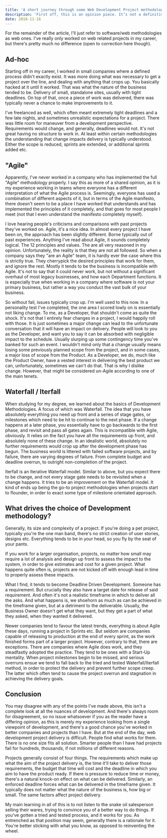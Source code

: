 ```yaml
---
title: 'A short journey through some Web Development Project methodologies'
description: 'First off, this is an opinion piece. It’s not a definitive critique of all development processes, it is merely representative of my experience to-date with the different theories surrounding software/web development.'
date: 2018-11-16
---
```


For the remainder of the article, I'll just refer to software/web methodologies as web ones. I've really only worked on web related projects in my career, but there's pretty much no difference (open to correction here though).

## Ad-hoc

Starting off in my career, I worked in small companies where a defined process didn't exactly exist. It was more doing what was necessary to get a project over the line, and dealing with anything that crops up. You basically hacked at it until it worked. That was what the nature of the business tended to be. Delivery of small, standalone sites, usually with tight deadlines. On top of that, once a piece of work was delivered, there was typically never a chance to make improvements to it.

I've freelanced as well, which often meant extremely tight deadlines and a few late nights, and sometimes unrealistic expectations for a project. There was little room for maneuver from a development perspective. Requirements would change, and generally, deadlines would not. It's not great having no structure to work in. At least within certain methodologies the understanding that change impacts delivery is typically understood. Either the scope is reduced, sprints are extended, or additional sprints added etc.

## "Agile"

Apparently, I've never worked in a company who has implemented the full "Agile" methodology properly. I say this as more of a shared opinion, as it is my experience working in teams where everyone has a different interpretation of what the Agile process is. Seemingly, everyone has used a combination of different aspects of it, but in terms of the Agile manifesto, there doesn't seem to be a place I have worked that understands and has implemented the principles of it completely, and that goes for most people I meet (not that I even understand the manifesto completely myself).

I love hearing people's criticisms and comparisons with past projects they've worked on. Agile, it's a nice idea. In almost every project I have been on, the approach has been slightly different. Borne typically out of past experiences. Anything I've read about Agile, it sounds completely logical. The 12 principles and values. The are all very reasoned in my opinion. Unfortunately, the reality is that they are not all followed. So when a company says they "are an Agile" team, it is hardly ever the case where this is strictly true. They cherrypick the desired principles that work for them, and ignore the rest. Mostly it tends to be the business is incompatible with Agile. It's not to say that it could never work, but not without a significant overhaul of most legacy businesses, and how each Department functions. It is especially true when working in a company where software is not your primary business, but rather a way you conduct the vast bulk of your business.

So without fail, issues typically crop up. I'm well used to this now. In a personality test I've completed, the one area I scored lowly on is essentially not liking change. To me, as a Developer, that shouldn't come as quite the shock. It's not that I entirely fear changes in a project, I would happily roll with those. It is just sometimes a major change can lead to the unfortunate conversation that it will have an impact on delivery. People will look to you as the Developer, and want you to say it can be absorbed with negligible impact to the schedule. Usually slurping up some contingency time you've banked for such an event. I wouldn't mind only that a change usually means losing some previously planned scope from the project, and in some cases, a major loss of scope from the Product. As a Developer, we do, much like the Product Owner, have a vested interest in delivering the best product we can, unfortunately, sometimes we can't do that. That is why I dislike change. However, that might be considered un-Agile according to one of the main tenets.

## Waterfall / Iterfall

When studying for my degree, we learned about the basics of Development Methodologies. A focus of which was Waterfall. The idea that you have absolutely everything you need up front and a series of stage gates, or milestones which need to be hit to continue to the next phase. If a change happens at a later phase, you essentially have to go backwards to the first phase, and revisit and pass all gates again. This is incompatible with Agile, obviously. It relies on the fact you have all the requirements up front, and absolutely none of these change. In an idealistic world, absolutely no further requirements would crop up after the development phase has begun. The business world is littered with failed software projects, and by failure, there are varying degrees of failure. From complete budget and deadline overrun, to outright non-completion of the project.

Iterfall is an Iterative Waterfall model. Similar to above, but you expect there to be change, and not every stage gate needs to be revisited when a change happens. It tries to be an improvement on the Waterfall model. It kind of ends up being the go-to project methodologies when projects start to flounder, in order to exact some type of milestone orientated approach.

## What drives the choice of Development methodology?

Generally, its size and complexity of a project. If you're doing a pet project, typically you're the one man band, there's no strict creation of user stories, designs etc. Everything tends to be in your head, so you fly by the seat of your pants.

If you work for a larger organisation, projects, no matter how small may require a lot of analysis and design up front to assess the impact to the system, in order to give estimates and cost for a given project. What happens quite often is, projects are not kicked off with enough lead in time to properly assess these impacts.

What I find, it tends to become Deadline Driven Development. Someone has a requirement. But crucially they also have a target date for release of said requirement. And often it's not a realistic timeframe in which to deliver all the asks. And what happens is, we shoehorn as much as can be achieved in the timeframe given, but at a detriment to the deliverable. Usually, the Business Owner doesn't get what they want, but they get a part of what they asked, when they wanted it delivered.

Newer companies tend to favour the latest trends, everything is about Agile these days, running a project in Sprints etc. But seldom are companies capable of releasing to production at the end of every sprint, as the work finished forms part of a larger project. However, contrary to that, there are exceptions. There are companies where Agile does work, and they steadfastly adopted the practice. They tend to be ones with a Start-Up mentality. When project milestones begin to be missed, and serious overruns ensue we tend to fall back to the tried and tested Waterfall/Iterfall method, in order to protect the delivery and prevent further scope creep. The latter which often tend to cause the project overrun and stagnation in achieving the delivery goals.

## Conclusion

You may disagree with any of the points I've made above, this isn't a complete look at all the nuances of development. And there's always room for disagreement, so no issue whatsoever if you as the reader have a differing opinion, as this is merely my experience looking from a single viewpoint of development, and there's a good chance you've worked in better companies and projects than I have. But at the end of the day, web development project delivery is difficult. People find what works for them. There is no one size fits all solution. Smarter people than I have had projects fail for hundreds, thousands, if not millions of different reasons.

Projects generally consist of four things. The requirements which make up what the aim of the project delivery is, the time it'll take to deliver those requirements, the budget that time will cost and the deadline in which you aim to have the product ready. If there is pressure to reduce time or money, there's a natural knock-on effect on what can be delivered. Similarly, an enforced deadline forces what can be delivered in the timeframe given. It typically does not matter what the nature of the business is, how big or small. The same factors affect project delivery.

My main learning in all of this is to not listen to the snake oil salesperson selling their wares, trying to convince you of a better way to do things. If you've gotten a tried and tested process, and it works for you. As entrenched as that position may seem, generally there is a rationale for it. You're better sticking with what you know, as opposed to reinventing the wheel.
